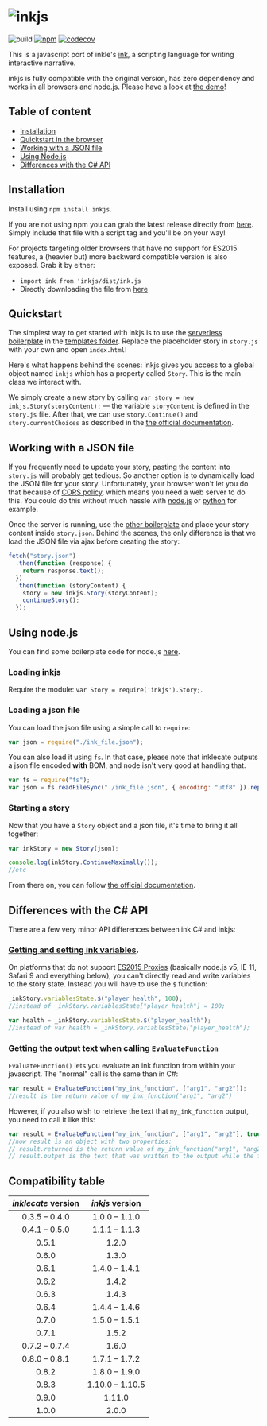 # ![inkjs](media/inkjs.png)

![build](https://github.com/y-lohse/inkjs/workflows/Build/badge.svg)
[![npm](https://img.shields.io/npm/v/inkjs.svg)](https://www.npmjs.com/package/inkjs)
[![codecov](https://codecov.io/gh/y-lohse/inkjs/branch/master/graph/badge.svg)](https://codecov.io/gh/y-lohse/inkjs)

This is a javascript port of inkle's [ink](https://github.com/inkle/ink), a scripting language for writing interactive narrative.

inkjs is fully compatible with the original version, has zero dependency and works in all browsers and node.js. Please have a look at [the demo](http://yannick-lohse.fr/inkjs/)!

## Table of content

- [Installation](#installation)
- [Quickstart in the browser](#quickstart)
- [Working with a JSON file](#working-with-a-json-file)
- [Using Node.js](#using-nodejs)
- [Differences with the C# API](#differences-with-the-c-api)

## Installation

Install using `npm install inkjs`.

If you are not using npm you can grab the latest release directly from [here](https://unpkg.com/inkjs). Simply include that file with a script tag and you'll be on your way!

For projects targeting older browsers that have no support for ES2015 features, a (heavier but) more backward compatible version is also exposed. Grab it by either:

- `import ink from 'inkjs/dist/ink.js`
- Directly downloading the file from [here](https://unpkg.com/inkjs@1.11.0/dist/ink.js)

## Quickstart

The simplest way to get started with inkjs is to use the [serverless boilerplate](https://github.com/y-lohse/inkjs/blob/master/templates/browser_serverless/) in the [templates folder](https://github.com/y-lohse/inkjs/blob/master/templates/). Replace the placeholder story in `story.js` with your own and open `index.html`!

Here's what happens behind the scenes: inkjs gives you access to a global object named `inkjs` which has a property called `Story`. This is the main class we interact with.

We simply create a new story by calling `var story = new inkjs.Story(storyContent);` — the variable `storyContent` is defined in the `story.js` file. After that, we can use `story.Continue()` and `story.currentChoices` as described in the [the official documentation](https://github.com/inkle/ink/blob/master/Documentation/RunningYourInk.md#getting-started-with-the-runtime-api).

## Working with a JSON file

If you frequently need to update your story, pasting the content into `story.js` will probably get tedious. So another option is to dynamically load the JSON file for your story. Unfortunately, your browser won't let you do that because of [CORS policy](https://developer.mozilla.org/en-US/docs/Web/HTTP/Access_control_CORS), which means you need a web server to do this. You could do this without much hassle with [node.js](https://www.npmjs.com/package/http-server) or [python](http://www.linuxjournal.com/content/tech-tip-really-simple-http-server-python) for example.

Once the server is running, use the [other boilerplate](https://github.com/y-lohse/inkjs/blob/master/templates/browser_with_server) and place your story content inside `story.json`. Behind the scenes, the only difference is that we load the JSON file via ajax before creating the story:

```javascript
fetch("story.json")
  .then(function (response) {
    return response.text();
  })
  .then(function (storyContent) {
    story = new inkjs.Story(storyContent);
    continueStory();
  });
```

## Using node.js

You can find some boilerplate code for node.js [here](https://github.com/y-lohse/inkjs/blob/master/templates/nodejs).

### Loading inkjs

Require the module: `var Story = require('inkjs').Story;`.

### Loading a json file

You can load the json file using a simple call to `require`:

```javascript
var json = require("./ink_file.json");
```

You can also load it using `fs`. In that case, please note that inklecate outputs a json file encoded **with** BOM, and node isn't very good at handling that.

```javascript
var fs = require("fs");
var json = fs.readFileSync("./ink_file.json", { encoding: "utf8" }).replace(/^\uFEFF/, ""); //strips the BOM
```

### Starting a story

Now that you have a `Story` object and a json file, it's time to bring it all together:

```javascript
var inkStory = new Story(json);

console.log(inkStory.ContinueMaximally());
//etc
```

From there on, you can follow [the official documentation](https://github.com/inkle/ink/blob/master/Documentation/RunningYourInk.md#getting-started-with-the-runtime-api).

## Differences with the C# API

There are a few very minor API differences between ink C# and inkjs:

### [Getting and setting ink variables](https://github.com/inkle/ink/blob/master/Documentation/RunningYourInk.md#settinggetting-ink-variables).

On platforms that do not support [ES2015 Proxies](https://kangax.github.io/compat-table/es6/) (basically node.js v5, IE 11, Safari 9 and everything below), you can't directly read and write variables to the story state. Instead you will have to use the `$` function:

```javascript
_inkStory.variablesState.$("player_health", 100);
//instead of _inkStory.variablesState["player_health"] = 100;

var health = _inkStory.variablesState.$("player_health");
//instead of var health = _inkStory.variablesState["player_health"];
```

### Getting the output text when calling `EvaluateFunction`

`EvaluateFunction()` lets you evaluate an ink function from within your javascript. The "normal" call is the same than in C#:

```javascript
var result = EvaluateFunction("my_ink_function", ["arg1", "arg2"]);
//result is the return value of my_ink_function("arg1", "arg2")
```

However, if you also wish to retrieve the text that `my_ink_function` output, you need to call it like this:

```javascript
var result = EvaluateFunction("my_ink_function", ["arg1", "arg2"], true);
//now result is an object with two properties:
// result.returned is the return value of my_ink_function("arg1", "arg2")
// result.output is the text that was written to the output while the function was evaluated
```

## Compatibility table

| _inklecate_ version | _inkjs_ version |
| :-----------------: | :-------------: |
|    0.3.5 – 0.4.0    |  1.0.0 – 1.1.0  |
|    0.4.1 – 0.5.0    |  1.1.1 – 1.1.3  |
|        0.5.1        |      1.2.0      |
|        0.6.0        |      1.3.0      |
|        0.6.1        |  1.4.0 – 1.4.1  |
|        0.6.2        |      1.4.2      |
|        0.6.3        |      1.4.3      |
|        0.6.4        |  1.4.4 – 1.4.6  |
|        0.7.0        |  1.5.0 – 1.5.1  |
|        0.7.1        |      1.5.2      |
|    0.7.2 – 0.7.4    |      1.6.0      |
|    0.8.0 – 0.8.1    |  1.7.1 – 1.7.2  |
|        0.8.2        |  1.8.0 – 1.9.0  |
|        0.8.3        | 1.10.0 – 1.10.5 |
|        0.9.0        |     1.11.0      |
|        1.0.0        |      2.0.0      |
